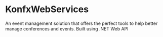 # KonfxWebServices
An event management solution that offers the perfect tools to help better manage conferences and events.
Built using .NET Web API
